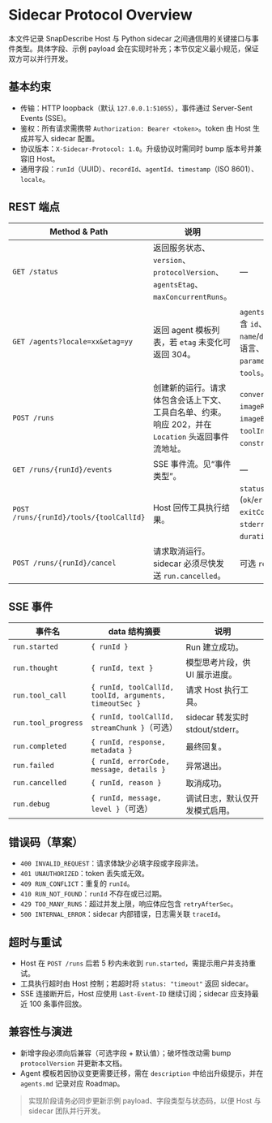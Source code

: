 # Sidecar Protocol Overview

本文件记录 SnapDescribe Host 与 Python sidecar 之间通信用的关键接口与事件类型。具体字段、示例 payload 会在实现时补充；本节仅定义最小规范，保证双方可以并行开发。

## 基本约束
- 传输：HTTP loopback（默认 `127.0.0.1:51055`），事件通过 Server-Sent Events (SSE)。
- 鉴权：所有请求需携带 `Authorization: Bearer <token>`。token 由 Host 生成并写入 sidecar 配置。
- 协议版本：`X-Sidecar-Protocol: 1.0`。升级协议时需同时 bump 版本号并兼容旧 Host。
- 通用字段：`runId`（UUID）、`recordId`、`agentId`、`timestamp`（ISO 8601）、`locale`。

## REST 端点
| Method & Path | 说明 | 关键字段 |
| ------------- | ---- | -------- |
| `GET /status` | 返回服务状态、`version`、`protocolVersion`、`agentsEtag`、`maxConcurrentRuns`。 | — |
| `GET /agents?locale=xx&etag=yy` | 返回 agent 模板列表，若 `etag` 未变化可返回 304。 | `agents`（数组），每项含 `id`、`name`/`description` 多语言、`version`、`parameters`、`tools`。 |
| `POST /runs` | 创建新的运行。请求体包含会话上下文、工具白名单、约束。响应 202，并在 `Location` 头返回事件流地址。 | `conversation`、`imageReference` 或 `imageBase64`、`toolInventory`、`constraints`。 |
| `GET /runs/{runId}/events` | SSE 事件流。见“事件类型”。 | — |
| `POST /runs/{runId}/tools/{toolCallId}` | Host 回传工具执行结果。 | `status` (`ok`/`error`/`timeout`)、`exitCode`、`stdout`、`stderr`、`durationMs`。 |
| `POST /runs/{runId}/cancel` | 请求取消运行。sidecar 必须尽快发送 `run.cancelled`。 | 可选 `reason`。 |

## SSE 事件
| 事件名 | data 结构摘要 | 说明 |
| ------ | -------------- | ---- |
| `run.started` | `{ runId }` | Run 建立成功。 |
| `run.thought` | `{ runId, text }` | 模型思考片段，供 UI 展示进度。 |
| `run.tool_call` | `{ runId, toolCallId, toolId, arguments, timeoutSec }` | 请求 Host 执行工具。 |
| `run.tool_progress` | `{ runId, toolCallId, streamChunk }`（可选） | sidecar 转发实时 stdout/stderr。 |
| `run.completed` | `{ runId, response, metadata }` | 最终回复。 |
| `run.failed` | `{ runId, errorCode, message, details }` | 异常退出。 |
| `run.cancelled` | `{ runId, reason }` | 取消成功。 |
| `run.debug` | `{ runId, message, level }`（可选） | 调试日志，默认仅开发模式启用。 |

## 错误码（草案）
- `400 INVALID_REQUEST`：请求体缺少必填字段或字段非法。
- `401 UNAUTHORIZED`：token 丢失或无效。
- `409 RUN_CONFLICT`：重复的 `runId`。
- `410 RUN_NOT_FOUND`：`runId` 不存在或已过期。
- `429 TOO_MANY_RUNS`：超过并发上限，响应体应包含 `retryAfterSec`。
- `500 INTERNAL_ERROR`：sidecar 内部错误，日志需关联 `traceId`。

## 超时与重试
- Host 在 `POST /runs` 后若 5 秒内未收到 `run.started`，需提示用户并支持重试。
- 工具执行超时由 Host 控制；若超时将 `status: "timeout"` 返回 sidecar。
- SSE 连接断开后，Host 应使用 `Last-Event-ID` 继续订阅；sidecar 应支持最近 100 条事件回放。

## 兼容性与演进
- 新增字段必须向后兼容（可选字段 + 默认值）；破坏性改动需 bump `protocolVersion` 并更新本文档。
- Agent 模板若因协议变更需要迁移，需在 `description` 中给出升级提示，并在 `agents.md` 记录对应 Roadmap。

> 实现阶段请务必同步更新示例 payload、字段类型与状态码，以便 Host 与 sidecar 团队并行开发。
